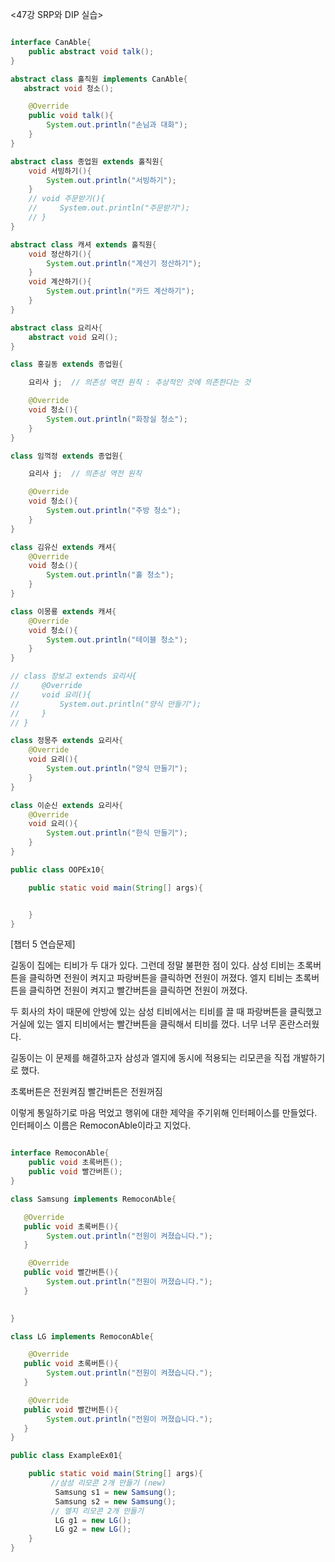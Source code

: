 <47강 SRP와 DIP 실습>

```java

interface CanAble{
    public abstract void talk();
}

abstract class 홀직원 implements CanAble{
   abstract void 청소();

    @Override
    public void talk(){
        System.out.println("손님과 대화");
    }
}

abstract class 종업원 extends 홀직원{
    void 서빙하기(){
        System.out.println("서빙하기");
    }
    // void 주문받기(){
    //     System.out.println("주문받기");
    // }
}

abstract class 캐셔 extends 홀직원{
    void 정산하기(){
        System.out.println("계산기 정산하기");
    }
    void 계산하기(){
        System.out.println("카드 계산하기");
    }
}

abstract class 요리사{
    abstract void 요리();
}

class 홍길동 extends 종업원{

    요리사 j;  // 의존성 역전 원칙 : 추상적인 것에 의존한다는 것

    @Override
    void 청소(){
        System.out.println("화장실 청소");
    }
}

class 임꺽정 extends 종업원{

    요리사 j;  // 의존성 역전 원칙

    @Override
    void 청소(){
        System.out.println("주방 청소");
    }
}

class 김유신 extends 캐셔{
    @Override
    void 청소(){
        System.out.println("홀 청소");
    }
}

class 이몽룡 extends 캐셔{
    @Override
    void 청소(){
        System.out.println("테이블 청소");
    }
}

// class 장보고 extends 요리사{
//     @Override
//     void 요리(){
//         System.out.println("양식 만들기");
//     }
// }

class 정몽주 extends 요리사{
    @Override
    void 요리(){
        System.out.println("양식 만들기");
    }
}

class 이순신 extends 요리사{
    @Override
    void 요리(){
        System.out.println("한식 만들기");
    }
}

public class OOPEx10{

    public static void main(String[] args){


    }
}

```

[챕터 5 연습문제]

길동이 집에는 티비가 두 대가 있다. 그런데 정말 불편한 점이 있다.
삼성 티비는 초록버튼을 클릭하면 전원이 켜지고 파랑버튼을 클릭하면 전원이 꺼졌다.
엘지 티비는 초록버튼을 클릭하면 전원이 켜지고 빨간버튼을 클릭하면 전원이 꺼졌다.

두 회사의 차이 때문에 안방에 있는 삼성 티비에서는 티비를 끌 때 파랑버튼을 클릭했고 거실에 있는 엘지 티비에서는 빨간버튼을 클릭해서 티비를 껐다. 너무 너무 혼란스러웠다.

길동이는 이 문제를 해결하고자 삼성과 엘지에 동시에 적용되는 리모콘을 직접 개발하기로 했다.

초록버튼은 전원켜짐
빨간버튼은 전원꺼짐

이렇게 통일하기로 마음 먹었고 행위에 대한 제약을 주기위해 인터페이스를 만들었다. 인터페이스 이름은 RemoconAble이라고 지었다.


```java

interface RemoconAble{
    public void 초록버튼();
    public void 빨간버튼();
}

class Samsung implements RemoconAble{

   @Override
   public void 초록버튼(){
        System.out.println("전원이 켜졌습니다.");
   }

    @Override
   public void 빨간버튼(){
        System.out.println("전원이 꺼졌습니다.");
   }
   

}

class LG implements RemoconAble{

    @Override
   public void 초록버튼(){
        System.out.println("전원이 켜졌습니다.");
   }

    @Override
   public void 빨간버튼(){
        System.out.println("전원이 꺼졌습니다.");
   }
}

public class ExampleEx01{

    public static void main(String[] args){
         //삼성 리모콘 2개 만들기 (new)
          Samsung s1 = new Samsung();
          Samsung s2 = new Samsung();
         // 엘지 리모콘 2개 만들기
          LG g1 = new LG();
          LG g2 = new LG();
    }
}

```

